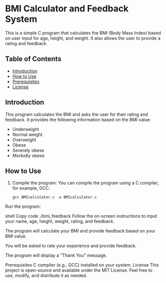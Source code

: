 # BMI Calculator and Feedback System

This is a simple C program that calculates the BMI (Body Mass Index) based on user input for age, height, and weight. It also allows the user to provide a rating and feedback.

## Table of Contents
- [Introduction](#introduction)
- [How to Use](#how-to-use)
- [Prerequisites](#prerequisites)
- [License](#license)

## Introduction

This program calculates the BMI and asks the user for their rating and feedback. It provides the following information based on the BMI value:
- Underweight
- Normal weight
- Overweight
- Obese
- Severely obese
- Morbidly obese

## How to Use

1. Compile the program: You can compile the program using a C compiler, for example, GCC.
   ```shell
   gcc BMIcalculator.c -o BMIcalculator.c
Run the program:

shell
Copy code
./bmi_feedback
Follow the on-screen instructions to input your name, age, height, weight, rating, and feedback.

The program will calculate your BMI and provide feedback based on your BMI value.

You will be asked to rate your experience and provide feedback.

The program will display a "Thank You" message.

Prerequisites
C compiler (e.g., GCC) installed on your system.
License
This project is open-source and available under the MIT License. Feel free to use, modify, and distribute it as needed.
